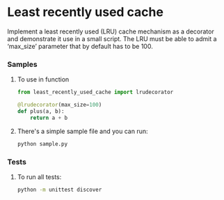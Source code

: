 # Least recently used cache

Implement a least recently used (LRU) cache mechanism as a decorator and demonstrate it use in a small script. The LRU must be able to admit a ‘max_size’ parameter that by default has to be 100.

### Samples

1. To use in function
    ```python
    from least_recently_used_cache import lrudecorator

    @lrudecorator(max_size=100)
    def plus(a, b):
        return a + b
    ```
2. There's a simple sample file and you can run:
    ```sh
    python sample.py
    ```

### Tests

1. To run all tests:
    ```sh
    python -m unittest discover
    ```
